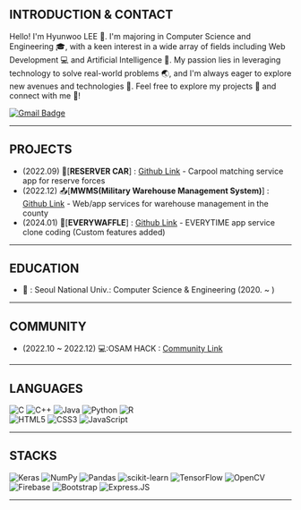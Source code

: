 ## INTRODUCTION & CONTACT

Hello! I'm Hyunwoo LEE :wave:. I'm majoring in Computer Science and Engineering :mortar_board:, with a keen interest in a wide array of fields including Web Development :computer: and Artificial Intelligence :robot:. 
My passion lies in leveraging technology to solve real-world problems :earth_asia:, and I'm always eager to explore new avenues and technologies :telescope:. 
Feel free to explore my projects :file_folder: and connect with me :handshake:!

[![Gmail Badge](https://img.shields.io/badge/Gmail-d14836?style=flat-square&logo=Gmail&logoColor=white&link=mailto:dlgusdn0414@snu.ac.kr)](mailto:dlgusdn0414@snu.ac.kr)

* * *

## PROJECTS

+ (2022.09) 🚗[**RESERVER CAR**] : [Github Link](https://github.com/lhw414/reservercar) - Carpool matching service app for reserve forces
+ (2022.12) 📤[**MWMS(Military Warehouse Management System)**] : [Github Link](https://github.com/osamhack2022/WEB_APP_MWMS_RackVisor) - Web/app services for warehouse management in the county
+ (2024.01) 🏫[**EVERYWAFFLE**] : [Github Link](https://github.com/wafflestudio21-5/team3-server) - EVERYTIME app service clone coding (Custom features added)

* * *

## EDUCATION

- 🏫 : Seoul National Univ.: Computer Science & Engineering (2020. ~ )

* * *

## COMMUNITY

+ (2022.10 ~ 2022.12) 💻:OSAM HACK : [Community Link](https://github.com/osamhack2022-v2)

* * *

## LANGUAGES

![C](https://img.shields.io/badge/c-%2300599C.svg?style=for-the-badge&logo=c&logoColor=white)
![C++](https://img.shields.io/badge/c++-%2300599C.svg?style=for-the-badge&logo=c%2B%2B&logoColor=white)
![Java](https://img.shields.io/badge/java-%23ED8B00.svg?style=for-the-badge&logo=java&logoColor=white)
![Python](https://img.shields.io/badge/python-3670A0?style=for-the-badge&logo=python&logoColor=ffdd54)
![R](https://img.shields.io/badge/r-%23276DC3.svg?style=for-the-badge&logo=r&logoColor=white)   
![HTML5](https://img.shields.io/badge/html5-%23E34F26.svg?style=for-the-badge&logo=html5&logoColor=white)
![CSS3](https://img.shields.io/badge/css3-%231572B6.svg?style=for-the-badge&logo=css3&logoColor=white)
![JavaScript](https://img.shields.io/badge/javascript-%23323330.svg?style=for-the-badge&logo=javascript&logoColor=%23F7DF1E)

* * *

## STACKS

![Keras](https://img.shields.io/badge/Keras-%23D00000.svg?style=for-the-badge&logo=Keras&logoColor=white)
![NumPy](https://img.shields.io/badge/numpy-%23013243.svg?style=for-the-badge&logo=numpy&logoColor=white)
![Pandas](https://img.shields.io/badge/pandas-%23150458.svg?style=for-the-badge&logo=pandas&logoColor=white)
![scikit-learn](https://img.shields.io/badge/scikit--learn-%23F7931E.svg?style=for-the-badge&logo=scikit-learn&logoColor=white)
![TensorFlow](https://img.shields.io/badge/TensorFlow-%23FF6F00.svg?style=for-the-badge&logo=TensorFlow&logoColor=white)
![OpenCV](https://img.shields.io/badge/opencv-%23white.svg?style=for-the-badge&logo=opencv&logoColor=white)   
![Firebase](https://img.shields.io/badge/Firebase-039BE5?style=for-the-badge&logo=Firebase&logoColor=white)
![Bootstrap](https://img.shields.io/badge/bootstrap-%23563D7C.svg?style=for-the-badge&logo=bootstrap&logoColor=white)
![Express.JS](https://img.shields.io/badge/express.js-%23404d59.svg?style=for-the-badge&logo=express&logoColor=%2361DAFB)

---


